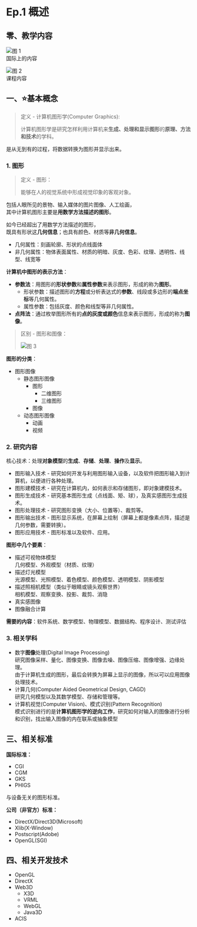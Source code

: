 # Ep.1 概述

## 零、教学内容

![图 1](images/1.%E6%A6%82%E8%BF%B0--09-08_08-06-50.png)  
国际上的内容

![图 2](images/1.%E6%A6%82%E8%BF%B0--09-08_08-08-46.png)  
课程内容

## 一、⭐基本概念

> 定义 - 计算机图形学(Computer Graphics):
>
> 计算机图形学是研究怎样利用计算机来**生成、处理和显示图形**的**原理、方法和技术**的学科。

是从无到有的过程，将数据转换为图形并显示出来。

### 1. 图形

> 定义 - 图形：
>
> 能够在人的视觉系统中形成视觉印象的客观对象。

包括人眼所见的景物、输入媒体的图片图像、人工绘画，  
其中计算机图形主要是**用数学方法描述的图形**。

如今已经超出了用数学方法描述的图形，  
既具有形状这**几何信息**；也具有颜色、材质等**非几何信息**。

* 几何属性：刻画轮廓、形状的点线面体
* 非几何属性：物体表面属性、材质的明暗、灰度、色彩、纹理、透明性、线型、线宽等

**计算机中图形的表示方法**：

* **参数法**：用图形的**形状参数**和**属性参数**来表示图形，形成的称为**图形**。  
  * 形状参数：描述图形的**方程**或分析表达式的**参数**、线段或多边形的**端点坐标**等几何属性。
  * 属性参数：包括灰度、颜色和线型等非几何属性。
* **点阵法**：通过枚举图形所有的**点的灰度或颜色**信息来表示图形，形成的称为**图像**。  

> 区别 - 图形和图像：
>
> ![图 3](images/1.%E6%A6%82%E8%BF%B0--09-08_08-26-00.png)  

**图形的分类**：

* 图形图像
  * 静态图形图像
    * 图形
      * 二维图形
      * 三维图形
    * 图像
  * 动态图形图像
    * 动画
    * 视频

### 2. 研究内容

核心技术：处理**对象模型**的**生成**、**存储**、**处理**、**操作**及**显示**。

* 图形输入技术 - 研究如何开发与利用图形输入设备，以及软件把图形输入到计算机，以便进行各种处理。
* 图形建模技术 - 研究在计算机内，如何表示和存储图形，即对象建模技术。
* 图形生成技术 - 研究基本图形生成（点线面、矩、球），及真实感图形生成技术。
* 图形处理技术 - 研究图形变换（大小、位置等）、裁剪等。
* 图形输出技术 - 图形显示系统，在屏幕上绘制（屏幕上都是像素点阵，描述是几何参数，需要转换）。
* 图形应用技术 - 图形标准以及软件、应用。

**图形中几个要素**：

* 描述可视物体模型  
  几何模型、外观模型（材质、纹理）
* 描述灯光模型  
  光源模型、光照模型、着色模型、颜色模型、透明模型、阴影模型
* 描述照相机模型（类似于眼睛或镜头观察世界）  
  相机模型、观察变换、投影、裁剪、消隐
* 真实感图像
* 图像融合计算

**需要的内容**：软件系统、数学模型、物理模型、数据结构、程序设计、测试评估

### 3. 相关学科

* 数字**图像**处理(Digital Image Processing)  
  研究图像采样、量化、图像变换、图像去噪、图像压缩、图像增强、边缘处理。  
  由于计算机生成的图形，最后会转换为屏幕上显示的图像，所以可以应用图像处理技术。
* 计算几何(Computer Aided Geometrical Design, CAGD)  
  研究几何模型以及其数学模型、存储和管理等。
* 计算机视觉(Computer Vision)、模式识别(Pattern Recognition)  
  模式识别进行的是**计算机图形学的逆向工作**，研究如何对输入的图像进行分析和识别，找出输入图像的内在联系或抽象模型

## 三、相关标准

**国际标准：**

* CGI
* CGM
* GKS
* PHIGS

与设备无关的图形标准。

**公司（非官方）标准：**

* DirectX/Direct3D(Microsoft)
* Xlib(X-Window)
* Postscript(Adobe)
* OpenGL(SGI)

## 四、相关开发技术

* OpenGL
* DirectX
* Web3D
  * X3D
  * VRML
  * WebGL
  * Java3D
* ACIS
